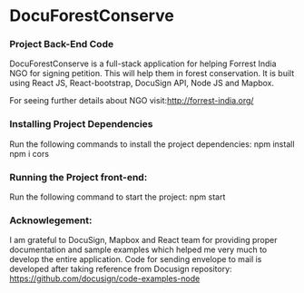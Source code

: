 # DocuForestConserve
### Project Back-End Code
DocuForestConserve is a full-stack application for helping Forrest India NGO for signing petition. This will help them in forest conservation. It is built using React JS, React-bootstrap, DocuSign API, Node JS and Mapbox.

For seeing further details about NGO visit:http://forrest-india.org/

### Installing Project Dependencies
Run the following commands to install the project dependencies:
npm install
npm i cors

### Running the Project front-end:
Run the following command to start the project:
npm start

### Acknowlegement: 
I am grateful to DocuSign, Mapbox and React team for providing proper documentation and sample examples which helped me very much to develop the entire application.
Code for sending envelope to mail is developed after taking reference from Docusign repository: https://github.com/docusign/code-examples-node
